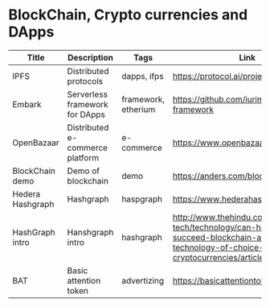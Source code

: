 # BlockChain, Crypto currencies and DApps

Title | Description | Tags | Link
------------ | ------------- | ---------- | --------------
IPFS | Distributed protocols | dapps, ifps | https://protocol.ai/projects/
Embark | Serverless framework for DApps | framework, etherium | https://github.com/iurimatias/embark-framework
OpenBazaar | Distributed e-commerce platform | e-commerce | https://www.openbazaar.org/
BlockChain demo | Demo of blockchain | demo | https://anders.com/blockchain/
Hedera Hashgraph | Hashgraph | haspgraph | https://www.hederahashgraph.com/
HashGraph intro | Hanshgraph intro | hashgraph | http://www.thehindu.com/sci-tech/technology/can-hashgraph-succeed-blockchain-as-the-technology-of-choice-for-cryptocurrencies/article23348176.ece
BAT | Basic attention token | advertizing | https://basicattentiontoken.org/
